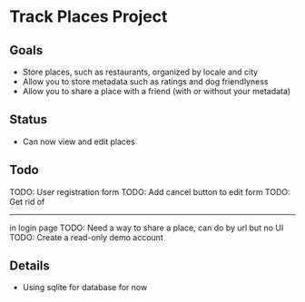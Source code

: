 Track Places Project
====================

## Goals
* Store places, such as restaurants, organized by locale and city
* Allow you to store metadata such as ratings and dog friendlyness
* Allow you to share a place with a friend (with or without your metadata)

## Status
* Can now view and edit places

## Todo
TODO: User registration form
TODO: Add cancel button to edit form
TODO: Get rid of <hr> in login page
TODO: Need a way to share a place, can do by url but no UI
TODO: Create a read-only demo account

## Details
* Using sqlite for database for now

